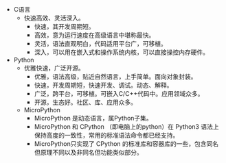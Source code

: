 - C语言
  - 快速高效、灵活深入。 
    - 快速，其开发周期短。 
    - 高效，意为运行速度在高级语言中堪称最快。
    - 灵活，语法直观明白，代码适用平台广，可移植。
    - 深入，可以用在嵌入式和操作系统内核，可以直接操控内存硬件。
- Python
  - 优雅快速，广泛开源。
    - 优雅，语法高级，贴近自然语言，上手简单。面向对象封装。
    - 快速，开发周期短，快速开发、调试。动态、解释。
    - 广泛，跨平台，可移植。可嵌入C/C++代码中。应用领域众多。
    - 开源，生态好。社区、库、应用众多。
  - MicroPython
    - MicroPython 是动态语言，属Python子集。
    - MicroPython 和 CPython （即电脑上的python）在 Python3 语法上保持高度的一致性，常用的标准语法命令都已经支持。
    - MicroPython只实现了 CPython 的标准库和容器库的一些，包含同名但原理不同以及非同名但功能类似部分。
              
